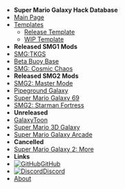 - **Super Mario Galaxy Hack Database**
- [Main Page](/Main)
- [Templates](/Templates)
   - [Release Template](/Templates/TEMPLATE_RELEASED)
   - [WIP Template](/Templates/TEMPLATE_WIP)
- **Released SMG1 Mods**
- [SMG:TKGS](/Released/SMGTKGS)
- [Beta Buoy Base](/Released/Beta_Buoy_Base)
- [SMG: Cosmic Chaos](/Released/SMGCC)
- **Released SMG2 Mods**
- [SMG2: Master Mode](/Released/SMG2Master)
- [Pipeground Galaxy](/Released/Pipeground)
- [Super Mario Galaxy 69](/Released/SMG69)
- [SMG2: Starman Fortress](/Released/SMGSFE)
- **Unreleased**
- [GalaxyToon](/Unreleased/GT)
- [Super Mario 3D Galaxy](/Unreleased/SM3DG)
- [Super Mario Galaxy Arcade](/Unreleased/SMGA)
- **Cancelled**
- [Super Mario Galaxy 2: More](/Cancelled/SMG2More)
- **Links**
- [![GitHub](https://icongr.am/simple/github.svg?color=808080&size=16)GitHub](https://github.com/IonicPixels/Galaxy-Hack-Database)
- [![Discord](https://icongr.am/simple/discord.svg?colored&size=16)Discord](https://discord.com/invite/r8h5vAm2JC)
- [About](/About)